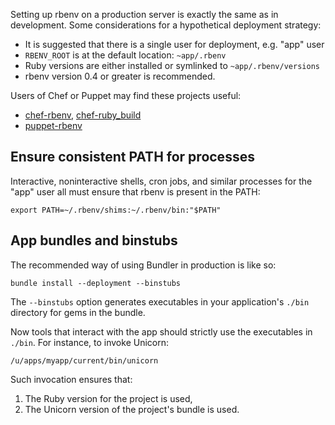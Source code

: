 Setting up rbenv on a production server is exactly the same as in development.
Some considerations for a hypothetical deployment strategy:

* It is suggested that there is a single user for deployment, e.g. "app" user
* `RBENV_ROOT` is at the default location: `~app/.rbenv`
* Ruby versions are either installed or symlinked to `~app/.rbenv/versions`
* rbenv version 0.4 or greater is recommended.

Users of Chef or Puppet may find these projects useful:

* [chef-rbenv][], [chef-ruby_build][]
* [puppet-rbenv][]

## Ensure consistent PATH for processes

Interactive, noninteractive shells, cron jobs, and similar processes for the
"app" user all must ensure that rbenv is present in the PATH:

    export PATH=~/.rbenv/shims:~/.rbenv/bin:"$PATH"

## App bundles and binstubs

The recommended way of using Bundler in production is like so:

    bundle install --deployment --binstubs

The `--binstubs` option generates executables in your application's `./bin`
directory for gems in the bundle.

Now tools that interact with the app should strictly use the executables in
`./bin`. For instance, to invoke Unicorn:

    /u/apps/myapp/current/bin/unicorn

Such invocation ensures that:

1. The Ruby version for the project is used,
2. The Unicorn version of the project's bundle is used.


  [chef-ruby_build]: https://github.com/fnichol/chef-ruby_build#readme
  [chef-rbenv]: https://github.com/fnichol/chef-rbenv#readme
  [puppet-rbenv]: https://github.com/alup/puppet-rbenv#readme
